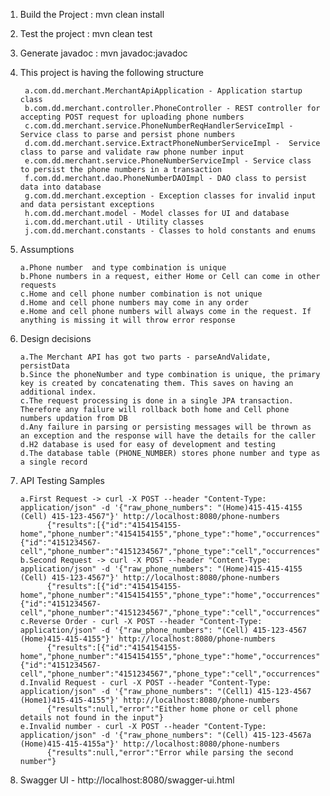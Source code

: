 1. Build the Project : mvn clean install
2. Test the project : mvn clean test
3. Generate javadoc : mvn javadoc:javadoc
4. This project is having the following structure
		
        a.com.dd.merchant.MerchantApiApplication - Application startup class
        b.com.dd.merchant.controller.PhoneController - REST controller for accepting POST request for uploading phone numbers
        c.com.dd.merchant.service.PhoneNumberReqHandlerServiceImpl - Service class to parse and persist phone numbers
        d.com.dd.merchant.service.ExtractPhoneNumberServiceImpl -  Service class to parse and validate raw phone number input																
        e.com.dd.merchant.service.PhoneNumberServiceImpl - Service class to persist the phone numbers in a transaction															
        f.com.dd.merchant.dao.PhoneNumberDAOImpl - DAO class to persist data into database																
        g.com.dd.merchant.exception - Exception classes for invalid input and data persistant exceptions
        h.com.dd.merchant.model - Model classes for UI and database
        i.com.dd.merchant.util - Utility classes
        j.com.dd.merchant.constants - Classes to hold constants and enums

5. Assumptions

       a.Phone number  and type combination is unique
       b.Phone numbers in a request, either Home or Cell can come in other requests
       c.Home and cell phone number combination is not unique
       d.Home and cell phone numbers may come in any order
       e.Home and cell phone numbers will always come in the request. If anything is missing it will throw error response

6. Design decisions

       a.The Merchant API has got two parts - parseAndValidate, persistData
       b.Since the phoneNumber and type combination is unique, the primary key is created by concatenating them. This saves on having an additional index.
       c.The request processing is done in a single JPA transaction. Therefore any failure will rollback both home and Cell phone numbers updation from DB
       d.Any failure in parsing or persisting messages will be thrown as an exception and the response will have the details for the caller
       d.H2 database is used for easy of development and testing
       d.The database table (PHONE_NUMBER) stores phone number and type as a single record

7. API Testing Samples

       a.First Request -> curl -X POST --header "Content-Type: application/json" -d '{"raw_phone_numbers": "(Home)415-415-4155 (Cell) 415-123-4567"}' http://localhost:8080/phone-numbers
             {"results":[{"id":"4154154155-home","phone_number":"4154154155","phone_type":"home","occurrences":1},{"id":"4151234567-cell","phone_number":"4151234567","phone_type":"cell","occurrences":1}]}
       b.Second Request -> curl -X POST --header "Content-Type: application/json" -d '{"raw_phone_numbers": "(Home)415-415-4155 (Cell) 415-123-4567"}' http://localhost:8080/phone-numbers
             {"results":[{"id":"4154154155-home","phone_number":"4154154155","phone_type":"home","occurrences":2},{"id":"4151234567-cell","phone_number":"4151234567","phone_type":"cell","occurrences":2}]}
       c.Reverse Order - curl -X POST --header "Content-Type: application/json" -d '{"raw_phone_numbers": "(Cell) 415-123-4567 (Home)415-415-4155"}' http://localhost:8080/phone-numbers
             {"results":[{"id":"4154154155-home","phone_number":"4154154155","phone_type":"home","occurrences":3},{"id":"4151234567-cell","phone_number":"4151234567","phone_type":"cell","occurrences":3}]}
       d.Invalid Request - curl -X POST --header "Content-Type: application/json" -d '{"raw_phone_numbers": "(Cell1) 415-123-4567 (Home1)415-415-4155"}' http://localhost:8080/phone-numbers
             {"results":null,"error":"Either home phone or cell phone details not found in the input"}
       e.Invalid number - curl -X POST --header "Content-Type: application/json" -d '{"raw_phone_numbers": "(Cell) 415-123-4567a (Home)415-415-4155a"}' http://localhost:8080/phone-numbers
             {"results":null,"error":"Error while parsing the second number"}
8. Swagger UI - http://localhost:8080/swagger-ui.html
